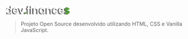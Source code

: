![](./.github/images/logo.png)

> Projeto Open Source desenvolvido utilizando HTML, CSS e Vanilla JavaScript.
